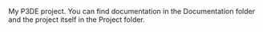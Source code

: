 My P3DE project. You can find documentation in the Documentation folder and the project itself in the Project folder.

